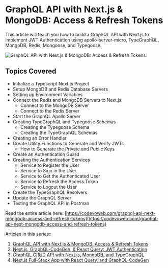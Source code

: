 # GraphQL API with Next.js & MongoDB: Access & Refresh Tokens

This article will teach you how to build a GraphQL API with Next.js to implement JWT Authentication using apollo-server-micro, TypeGraphQL, MongoDB, Redis, Mongoose, and Typegoose.

![GraphQL API with Next.js & MongoDB: Access & Refresh Tokens](https://codevoweb.com/wp-content/uploads/2022/06/GraphQL-API-with-Next.js-MongoDB-Access-Refresh-Tokens.webp)

## Topics Covered

- Initialize a Typescript Next.js Project
- Setup MongoDB and Redis Database Servers
- Setting up Environment Variables
- Connect the Redis and MongoDB Servers to Next.js
    - Connect to the MongoDB Server
    - Connect to the Redis Server
- Start the GraphQL Apollo Server
- Creating TypeGraphQL and Typegoose Schemas
    - Creating the Typegoose Schema
    - Creating the TypeGraphQL Schemas
- Creating an Error Handler
- Create Utility Functions to Generate and Verify JWTs
    - How to Generate the Private and Public Keys
- Create an Authentication Guard
- Creating the Authentication Services
    - Service to Register the User
    - Service to Sign in the User
    - Service to Get the Authenticated User
    - Service to Refresh the Access Token
    - Service to Logout the User
- Create the TypeGraphQL Resolvers
- Update the GraphQL Server
- Testing the GraphQL API in Postman

Read the entire article here: [https://codevoweb.com/graphql-api-next-mongodb-access-and-refresh-tokens](https://codevoweb.com/graphql-api-next-mongodb-access-and-refresh-tokens)

Articles in this series::

1. [GraphQL API with Next.js & MongoDB: Access & Refresh Tokens](https://codevoweb.com/graphql-api-next-mongodb-access-and-refresh-tokens)
2. [Next.js, GraphQL-CodeGen, & React Query: JWT Authentication](https://codevoweb.com/nextjs-graphql-codegen-react-query-jwt-authentication)
3. [GraphQL CRUD API with Next.js, MongoDB, and TypeGraphQL](https://codevoweb.com/graphql-crud-api-nextjs-mongodb-typegraphql)
4. [Next.js Full-Stack App with React Query, and GraphQL-CodeGen](https://codevoweb.com/nextjs-full-stack-app-with-react-query-and-graphql-codegen)

